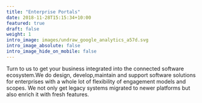 ```yaml
---
title: "Enterprise Portals"
date: 2018-11-28T15:15:34+10:00
featured: true
draft: false
weight: 1
intro_image: images/undraw_google_analytics_a57d.svg
intro_image_absolute: false 
intro_image_hide_on_mobile: false
---
```



Turn to us to get your business integrated into the connected software ecosystem.We do design, develop,maintain and support software solutions for enterprises with a whole lot of flexibility of engagement models and scopes. We not only get legacy systems migrated to newer platforms but also enrich it with fresh features.